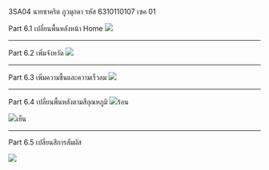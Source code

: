 3SA04
นายชาคริต ภูวมุกดา รหัส 6310110107 เซค 01

Part 6.1 เปลี่ยนพื้นหลังหน้า Home
![](submission/Part6.1.jpg)
___________________________________________________________________

Part 6.2 เพิ่มจังหวัด
![](submission/Part6.2.jpg)
___________________________________________________________________

Part 6.3 เพิ่มความชื้นและความเร็วลม
![](submission/Part6.3.jpg)
___________________________________________________________________

Part 6.4 เปลี่ยนพื้นหลังตามสีอุณหภูมิ
![](submission/Part6.4-H.jpg)ร้อน

![](submission/Part6.4-C.jpg)เย็น
___________________________________________________________________

Part 6.5 เปลี่ยนสีการสัมผัส

![](submission/Part6.5.JPG)

